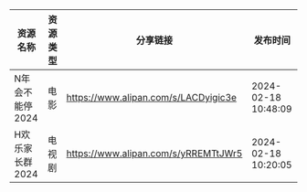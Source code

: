 | 资源名称       | 资源类型 | 分享链接                                 | 发布时间                |
| ---------- | ---- | ------------------------------------ | ------------------- |
| N年会不能停2024 | 电影   | https://www.alipan.com/s/LACDyigic3e | 2024-02-18 10:48:09 |
| H欢乐家长群2024 | 电视剧  | https://www.alipan.com/s/yRREMTtJWr5 | 2024-02-18 10:20:05 |
